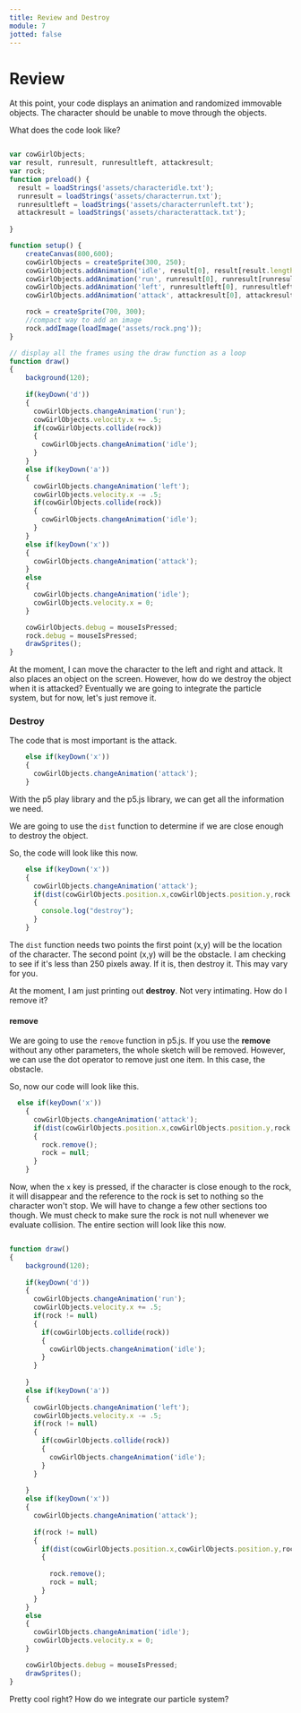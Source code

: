 ```yaml
---
title: Review and Destroy
module: 7
jotted: false
---
```


# Review

At this point, your code displays an animation and randomized immovable objects. The character should be unable to move through the objects.

What does the code look like?

```js

var cowGirlObjects;
var result, runresult, runresultleft, attackresult;
var rock;
function preload() {
  result = loadStrings('assets/characteridle.txt');
  runresult = loadStrings('assets/characterrun.txt');
  runresultleft = loadStrings('assets/characterrunleft.txt');
  attackresult = loadStrings('assets/characterattack.txt');
  
}

function setup() {
    createCanvas(800,600);  
    cowGirlObjects = createSprite(300, 250);
    cowGirlObjects.addAnimation('idle', result[0], result[result.length-1]);
    cowGirlObjects.addAnimation('run', runresult[0], runresult[runresult.length-1]);
    cowGirlObjects.addAnimation('left', runresultleft[0], runresultleft[runresultleft.length-1]);
    cowGirlObjects.addAnimation('attack', attackresult[0], attackresult[attackresult.length-1]);

    rock = createSprite(700, 300);
    //compact way to add an image
    rock.addImage(loadImage('assets/rock.png'));
}

// display all the frames using the draw function as a loop
function draw() 
{
    background(120);
   
    if(keyDown('d'))
    {
      cowGirlObjects.changeAnimation('run');
      cowGirlObjects.velocity.x += .5;
      if(cowGirlObjects.collide(rock))
      {
        cowGirlObjects.changeAnimation('idle');
      }
    }
    else if(keyDown('a'))
    {
      cowGirlObjects.changeAnimation('left');
      cowGirlObjects.velocity.x -= .5;
      if(cowGirlObjects.collide(rock))
      {
        cowGirlObjects.changeAnimation('idle');
      }
    }
    else if(keyDown('x'))
    {
      cowGirlObjects.changeAnimation('attack');
    }
    else
    {
      cowGirlObjects.changeAnimation('idle');
      cowGirlObjects.velocity.x = 0;
    }

    cowGirlObjects.debug = mouseIsPressed;
    rock.debug = mouseIsPressed;
    drawSprites();
}
```

At the moment, I can move the character to the left and right and attack. It also places an object on the screen. However, how do we destroy the object when it is attacked?  Eventually we are going to integrate the particle system, but for now, let's just remove it.

### Destroy

The code that is most important is the attack.

```js
    else if(keyDown('x'))
    {
      cowGirlObjects.changeAnimation('attack');
    }
```

With the p5 play library and the p5.js library, we can get all the information we need.

We are going to use the `dist` function to determine if we are close enough to destroy the object.

So, the code will look like this now.

```js
    else if(keyDown('x'))
    {
      cowGirlObjects.changeAnimation('attack');
      if(dist(cowGirlObjects.position.x,cowGirlObjects.position.y,rock.position.x,rock.position.y) < 250)
      {
        console.log("destroy");
      } 
    }
```

The `dist` function needs two points the first point (x,y) will be the location of the character.  The second point (x,y) will be the obstacle.  I am checking to see if it's less than 250 pixels away. If it is, then destroy it.  This may vary for you.

At the moment, I am just printing out **destroy**.  Not very intimating.  How do I remove it?

#### remove

We are going to use the `remove` function in p5.js.  If you use the **remove** without any other parameters, the whole sketch will be removed. However, we can use the dot operator to remove just one item. In this case, the obstacle.

So, now our code will look like this.

```js
  else if(keyDown('x'))
    {
      cowGirlObjects.changeAnimation('attack');
      if(dist(cowGirlObjects.position.x,cowGirlObjects.position.y,rock.position.x,rock.position.y) < 250)
      {
        rock.remove();
        rock = null;
      } 
    }
```

Now, when the `x` key is pressed, if the character is close enough to the rock, it will disappear and the reference to the rock is set to nothing so the character won't stop.  We will have to change a few other sections too though. We must check to make sure the rock is not null whenever we evaluate collision. The entire section will look like this now.

```js

function draw() 
{
    background(120);
   
    if(keyDown('d'))
    {
      cowGirlObjects.changeAnimation('run');
      cowGirlObjects.velocity.x += .5;
      if(rock != null)
      {
        if(cowGirlObjects.collide(rock))
        {
          cowGirlObjects.changeAnimation('idle');
        }
      }
      
    }
    else if(keyDown('a'))
    {
      cowGirlObjects.changeAnimation('left');
      cowGirlObjects.velocity.x -= .5;
      if(rock != null)
      {
        if(cowGirlObjects.collide(rock))
        {
          cowGirlObjects.changeAnimation('idle');
        }
      }
      
    }
    else if(keyDown('x'))
    {
      cowGirlObjects.changeAnimation('attack');
     
      if(rock != null)
      {
        if(dist(cowGirlObjects.position.x,cowGirlObjects.position.y,rock.position.x,rock.position.y) < 250)
        {
          
          rock.remove();
          rock = null;
        }
      }
    }
    else
    {
      cowGirlObjects.changeAnimation('idle');
      cowGirlObjects.velocity.x = 0;
    }

    cowGirlObjects.debug = mouseIsPressed;
    drawSprites();
}
```

Pretty cool right?  How do we integrate our particle system?